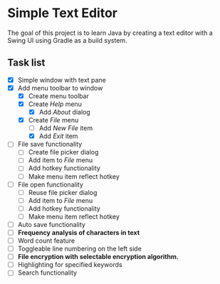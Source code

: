 # Simple Text Editor

The goal of this project is to learn Java by creating a text editor with a Swing UI using Gradle as a build system.

## Task list

- [x] Simple window with text pane
- [x] Add menu toolbar to window
    - [x] Create menu toolbar
    - [x] Create *Help* menu
        - [x] Add *About* dialog
    - [x] Create *File* menu
        - [ ] Add *New File* item
        - [x] Add *Exit* item
- [ ] File save functionality
    - [ ] Create file picker dialog
    - [ ] Add item to *File* menu
    - [ ] Add hotkey functionality
    - [ ] Make menu item reflect hotkey
- [ ] File open functionality
    - [ ] Reuse file picker dialog
    - [ ] Add item to *File* menu
    - [ ] Add hotkey functionality
    - [ ] Make menu item reflect hotkey
- [ ] Auto save functionality
- [ ] **Frequency analysis of characters in text**
- [ ] Word count feature
- [ ] Toggleable line numbering on the left side
- [ ] **File encryption with selectable encryption algorithm.**
- [ ] Highlighting for specified keywords
- [ ] Search functionality
